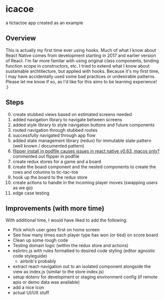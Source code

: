 # icacoe

a tictactoe app created as an example

## Overview

This is actually my first time ever using hooks. Much of what I know about React Native comes from development starting in 2017 and earlier version of React. I'm far more
familar with using original class components, binding function scope in constructors, etc. I tried to extend what I know about sustainable archtitecture, but applied with hooks.
Because it's my first time, I may have accidentally used some bad practices or undesirable patterns. Please let me know if so, as I'd like for this aims to be learning experience! :)

## Steps

0. create stubbed views based on estimated screens needed
0. added navigation library to navigate between screens
0. added style library to style navigation buttons and future components
0. routed navigation through stubbed routes
0. successfully navigated through app flow
0. added state management library (redux) for immutable state pattern (well known / documented pattern)
0. [flipper install in podfile causes issues in react native v0.63, macos only?](https://github.com/facebook/react-native/issues/30836) commented out flipper in podfile
0. create redux stores for a game and a board
0. create the board component and the nested components to create the rows and columns to tic-tac-toe
0. hook up the board to the redux store
0. create actions to handle in the incoming player moves (swapping users as we go)
0. edge case testing

## Improvements (with more time)

With additional time, I would have liked to add the following:

- Pick which user goes first on home screen
- See how many times each player type has won (or tied) on score board
- Clean up some rough code
- Testing domain logic (within the redux store and actions)
- eslintrc.js with rules formatted to desired code styling (editor agnostic code styleguide)
  - airbnb's probably
- extract react-navigation out to an isolated component alongside the view as index.js (similar to the store index.js)
- setup dotenv for development or staging environment config (if remote apis or demo data was available)
- add a nice icon
- actual UI/UX stuff